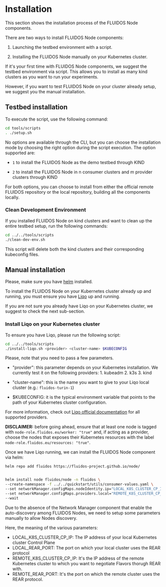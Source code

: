 # Installation

This section shows the installation process of the FLUIDOS Node components.

There are two ways to install FLUIDOS Node components:

1. Launching the testbed environment with a script.

2. Installing the FLUIDOS Node manually on your Kubernetes cluster.

If it's your first time with FLUIDOS Node components, we suggest the testbed environment via script. This allows you to install as many kind clusters as you want to run your experiments.

However, if you want to test FLUIDOS Node on your cluster already setup, we suggest you the manual installation.

<!-- A quick script for installing the FLUIDOS Node is available. Currently, the script supports installation on KIND Clusters, with plans to extend support to generic Kubernetes clusters in the near future. -->

<!-- --- -->
<!-- 
**⚠️ ATTENTION:** The script is currently in an experimental phase, so it may not work as expected. If any issues arise, it may be tricky to understand and terminate the script, as many sub-tasks are executed in the background. We are aware of these issues and are actively working to resolve them.

If you want to use a **working and tested script** to test the FLUIDOS Node within a KinD environment, please refer to the [**Testbed**](../../testbed/kind/README.md) section. -->

<!-- --- -->

## Testbed installation

To execute the script, use the following command:

```bash
cd tools/scripts
. ./setup.sh
```

No options are available through the CLI, but you can choose the installation mode by choosing the right option during the script execution.
The option supported are:

- `1` to install the FLUIDOS Node as the demo testbed through KIND

- `2` to install the FLUIDOS Node in n consumer clusters and m provider clusters through KIND

For both options, you can choose to install from either the official remote FLUIDOS repository or the local repository, building all the components locally.

### Clean Development Environment

If you installed FLUIDOS Node on kind clusters and want to clean up the entire testbed setup, run the following commands:

```bash
cd ../../tools/scripts
./clean-dev-env.sh
```

This script will delete both the kind clusters and their corresponding kubeconfig files.

## Manual installation

Please, make sure you have [helm](https://helm.sh/docs/intro/install/) installed.

To install the FLUIDOS Node on your Kubernetes cluster already up and running, you must ensure you have [Liqo](https://liqo.io/) up and running.

If you are not sure you already have Liqo on your Kubernetes cluster, we suggest to check the next sub-section.

### Install Liqo on your Kubernetes cluster

To ensure you have Liqo, please run the following script:

```bash
cd ../../tools/scripts
./install-liqo.sh <provider> <cluster-name> $KUBECONFIG
```

Please, note that you need to pass a few parameters.

- "provider": this parameter depends on your Kubernetes installation.
    We currently test it on the following providers:
      1. kubeadm
      2. k3s
      3. kind
- "cluster-name": this is the name you want to give to your Liqo local cluster (e.g.: `fluidos-turin-1`)

- $KUBECONFIG: it is the typical environment variable that points to the path of your Kubernetes cluster configuration.

For more information, check out [Liqo official documentation](https://docs.liqo.io/en/v0.10.3/installation/install.html#install-with-liqoctl) for all supported providers.

**DISCLAIMER:** before going ahead, ensure that at least one node is tagged with `node-role.fluidos.eu/worker: "true"` and, if acting as a provider, choose the nodes that exposes their Kubernetes resources with the label `node-role.fluidos.eu/resources: "true"`.

Once we have Liqo running, we can install the FLUIDOS Node component via helm:

```bash
helm repo add fluidos https://fluidos-project.github.io/node/


helm install node fluidos/node -n fluidos \
--create-namespace -f ../../quickstart/utils/consumer-values.yaml \
--set networkManager.configMaps.nodeIdentity.ip="LOCAL_K8S_CLUSTER_CP_IP:LOCAL_REAR_PORT"\
--set networkManager.configMaps.providers.local="REMOTE_K8S_CLUSTER_CP_IP:REMOTE_REAR_PORT"\
--wait 
```

Due to the absence of the Network Manager component that enable the auto-discovery among FLUIDOS Nodes, we need to setup some parameters manually to allow Nodes discovery.

Here, the meaning of the various parameters:

- LOCAL_K8S_CLUSTER_CP_IP: The IP address of your local Kubernetes cluster Control Plane
- LOCAL_REAR_PORT: The port on which your local cluster uses the REAR protocol
- REMOTE_K8S_CLUSTER_CP_IP: It's the IP address of the remote Kubernetes cluster to which you want to negotiate Flavors thorugh REAR with.
- REMOTE_REAR_PORT: It's the port on which the remote cluster uses the REAR protocol.
